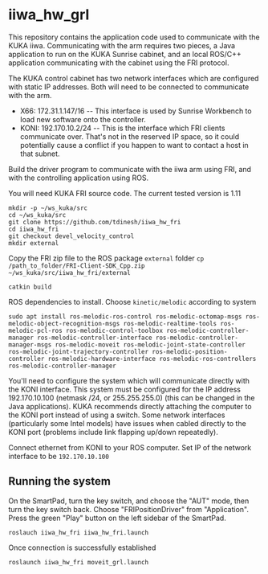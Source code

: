 # iiwa_hw_grl


This repository contains the application code used to communicate with
the KUKA iiwa.  Communicating with the arm requires two
pieces, a Java application to run on the KUKA Sunrise cabinet, and an
local ROS/C++ application communicating with the cabinet using the FRI
protocol.

The KUKA control cabinet has two network interfaces which are
configured with static IP addresses.  Both will need to be connected
to communicate with the arm.

 * X66: 172.31.1.147/16 -- This interface is used by Sunrise Workbench to load new software onto the controller.
 * KONI: 192.170.10.2/24 -- This is the interface which FRI clients communicate over.  That's not in the reserved IP space, so it could potentially cause a conflict if you happen to want to contact a host in that subnet.

Build the driver program to communicate with the iiwa arm using
FRI, and with the controlling application using ROS.  

You will need KUKA FRI source code. The current tested version is 1.11

```
mkdir -p ~/ws_kuka/src
cd ~/ws_kuka/src
git clone https://github.com/tdinesh/iiwa_hw_fri
cd iiwa_hw_fri
git checkout devel_velocity_control
mkdir external
```
Copy the FRI zip file to the ROS package `external` folder
`cp /path_to_folder/FRI-Client-SDK_Cpp.zip ~/ws_kuka/src/iiwa_hw_fri/external`

```
catkin build
```

ROS dependencies to install. Choose `kinetic/melodic` according to system
```
sudo apt install ros-melodic-ros-control ros-melodic-octomap-msgs ros-melodic-object-recognition-msgs ros-melodic-realtime-tools ros-melodic-pcl-ros ros-melodic-control-toolbox ros-melodic-controller-manager ros-melodic-controller-interface ros-melodic-controller-manager-msgs ros-melodic-moveit ros-melodic-joint-state-controller ros-melodic-joint-trajectory-controller ros-melodic-position-controller ros-melodic-hardware-interface ros-melodic-ros-controllers ros-melodic-controller-manager
```

You'll need to configure the system which will communicate directly with the KONI interface.  This
system must be configured for the IP address 192.170.10.100 (netmask
/24, or 255.255.255.0) (this can be changed in the Java applications).
KUKA recommends directly attaching the computer to the KONI port
instead of using a switch.  Some network interfaces (particularly some
Intel models) have issues when cabled directly to the KONI port (problems
include link flapping up/down repeatedly).

Connect ethernet from KONI to your ROS computer. Set IP of the network interface to be `192.170.10.100`

## Running the system 

On the SmartPad, turn the key switch, and choose the "AUT" mode, then
turn the key switch back. Choose "FRIPositionDriver" from "Application". Press the green "Play"
button on the left sidebar of the SmartPad.

```
roslauch iiwa_hw_fri iiwa_hw_fri.launch
```

Once connection is successfully established

```
roslaunch iiwa_hw_fri moveit_grl.launch
```
